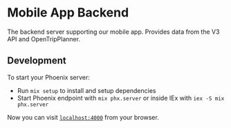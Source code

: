 # Mobile App Backend

The backend server supporting our mobile app. Provides data from the V3 API and OpenTripPlanner.

## Development

To start your Phoenix server:

* Run `mix setup` to install and setup dependencies
* Start Phoenix endpoint with `mix phx.server` or inside IEx with `iex -S mix phx.server`

Now you can visit [`localhost:4000`](http://localhost:4000) from your browser.

